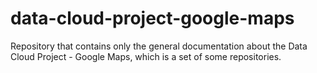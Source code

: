 # data-cloud-project-google-maps
Repository that contains only the general documentation about the Data Cloud Project - Google Maps, which is a set of some repositories.

